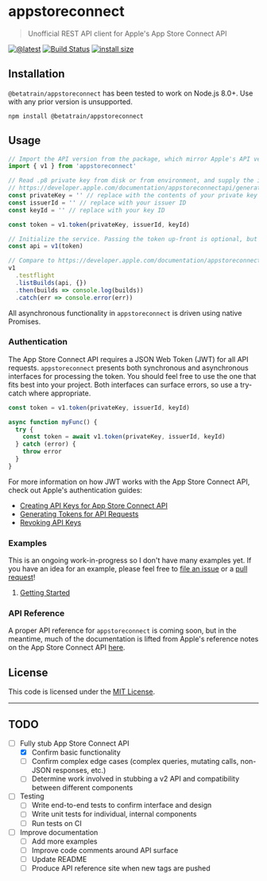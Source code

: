 # appstoreconnect

> Unofficial REST API client for Apple's App Store Connect API

[![@latest](https://img.shields.io/npm/v/appstoreconnect.svg)](https://www.npmjs.com/package/appstoreconnect)
[![Build Status](https://travis-ci.org/aaronsky/appstoreconnect.svg?branch=master)](https://travis-ci.org/aaronsky/appstoreconnect)
[![install size](https://packagephobia.now.sh/badge?p=appstoreconnect)](https://packagephobia.now.sh/result?p=appstoreconnect)

## Installation

`@betatrain/appstoreconnect` has been tested to work on Node.js 8.0+. Use with any prior version is unsupported.

```
npm install @betatrain/appstoreconnect
```

## Usage

```js
// Import the API version from the package, which mirror Apple's API versioning
import { v1 } from 'appstoreconnect'

// Read .p8 private key from disk or from environment, and supply the issuer ID and key identifier as outlined here:
// https://developer.apple.com/documentation/appstoreconnectapi/generating_tokens_for_api_requests
const privateKey = '' // replace with the contents of your private key
const issuerId = '' // replace with your issuer ID
const keyId = '' // replace with your key ID

const token = v1.token(privateKey, issuerId, keyId)

// Initialize the service. Passing the token up-front is optional, but should be done before any API calls are made.
const api = v1(token)

// Compare to https://developer.apple.com/documentation/appstoreconnectapi/list_builds
v1
  .testflight
  .listBuilds(api, {})
  .then(builds => console.log(builds))
  .catch(err => console.error(err))
```

All asynchronous functionality in `appstoreconnect` is driven using native Promises. 

### Authentication

The App Store Connect API requires a JSON Web Token (JWT) for all API requests. `appstoreconnect` presents both synchronous and asynchronous interfaces for processing the token. You should feel free to use the one that fits best into your project. Both interfaces can surface errors, so use a try-catch where appropriate.

```js
const token = v1.token(privateKey, issuerId, keyId)
```

```js
async function myFunc() {
  try {
    const token = await v1.token(privateKey, issuerId, keyId)
  } catch (error) {
    throw error
  }
}
```

For more information on how JWT works with the App Store Connect API, check out Apple's authentication guides:

* [Creating API Keys for App Store Connect API](https://developer.apple.com/documentation/appstoreconnectapi/creating_api_keys_for_app_store_connect_api)
* [Generating Tokens for API Requests](https://developer.apple.com/documentation/appstoreconnectapi/generating_tokens_for_api_requests)
* [Revoking API Keys](https://developer.apple.com/documentation/appstoreconnectapi/revoking_api_keys)

### Examples

This is an ongoing work-in-progress so I don't have many examples yet. If you have an idea for an example, please feel free to [file an issue](https://github.com/aaronsky/appstoreconnect/issues/new) or a [pull request](https://github.com/aaronsky/appstoreconnect/pulls/new)!

1. [Getting Started](./examples/getting-started.js)

### API Reference

A proper API reference for `appstoreconnect` is coming soon, but in the meantime, much of the documentation is lifted from Apple's reference notes on the App Store Connect API [here](https://developer.apple.com/documentation/appstoreconnectapi/).

## License

This code is licensed under the [MIT License](./LICENSE). 

---

## TODO

- [ ] Fully stub App Store Connect API
  - [x] Confirm basic functionality
  - [ ] Confirm complex edge cases (complex queries, mutating calls, non-JSON responses, etc.)
  - [ ] Determine work involved in stubbing a v2 API and compatibility between different components
- [ ] Testing
  - [ ] Write end-to-end tests to confirm interface and design
  - [ ] Write unit tests for individual, internal components
  - [ ] Run tests on CI
- [ ] Improve documentation
  - [ ] Add more examples
  - [ ] Improve code comments around API surface
  - [ ] Update README
  - [ ] Produce API reference site when new tags are pushed
